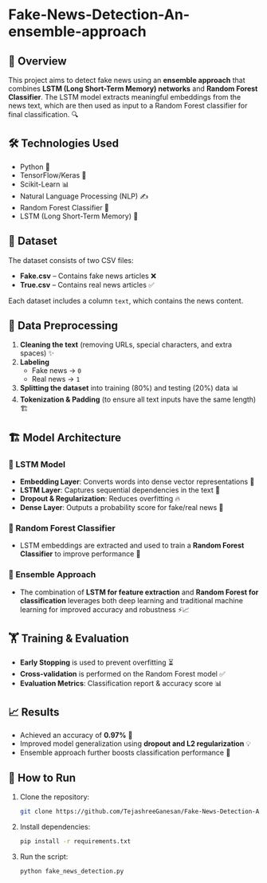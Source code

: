 # Fake-News-Detection-An-ensemble-approach

## 📌 Overview
This project aims to detect fake news using an **ensemble approach** that combines **LSTM (Long Short-Term Memory) networks** and **Random Forest Classifier**. The LSTM model extracts meaningful embeddings from the news text, which are then used as input to a Random Forest classifier for final classification. 🔍

## 🛠️ Technologies Used
- Python 🐍
- TensorFlow/Keras 🤖
- Scikit-Learn 📊
- Natural Language Processing (NLP) ✍️
- Random Forest Classifier 🌲
- LSTM (Long Short-Term Memory) 🔄

## 📂 Dataset
The dataset consists of two CSV files:
- **Fake.csv** – Contains fake news articles ❌
- **True.csv** – Contains real news articles ✅

Each dataset includes a column `text`, which contains the news content.

## 🔄 Data Preprocessing
1. **Cleaning the text** (removing URLs, special characters, and extra spaces) ✨
2. **Labeling**
   - Fake news → `0`
   - Real news → `1`
3. **Splitting the dataset** into training (80%) and testing (20%) data 📊
4. **Tokenization & Padding** (to ensure all text inputs have the same length) 🏗️

## 🏗️ Model Architecture
### 🔹 LSTM Model
- **Embedding Layer**: Converts words into dense vector representations 📏
- **LSTM Layer**: Captures sequential dependencies in the text 🔄
- **Dropout & Regularization**: Reduces overfitting 🔥
- **Dense Layer**: Outputs a probability score for fake/real news 🎯

### 🔹 Random Forest Classifier
- LSTM embeddings are extracted and used to train a **Random Forest Classifier** to improve performance 🚀

### 🔹 Ensemble Approach
- The combination of **LSTM for feature extraction** and **Random Forest for classification** leverages both deep learning and traditional machine learning for improved accuracy and robustness ⚡📈

## 🏋️ Training & Evaluation
- **Early Stopping** is used to prevent overfitting ⏳
- **Cross-validation** is performed on the Random Forest model ✅
- **Evaluation Metrics**: Classification report & accuracy score 📊

## 📈 Results
- Achieved an accuracy of **0.97%** 🎯
- Improved model generalization using **dropout and L2 regularization** 💡
- Ensemble approach further boosts classification performance 🚀

## 🚀 How to Run
1. Clone the repository:
   ```bash
   git clone https://github.com/TejashreeGanesan/Fake-News-Detection-An-ensemble-approach.git
   ```
2. Install dependencies:
   ```bash
   pip install -r requirements.txt
   ```
3. Run the script:
   ```bash
   python fake_news_detection.py
   ```



